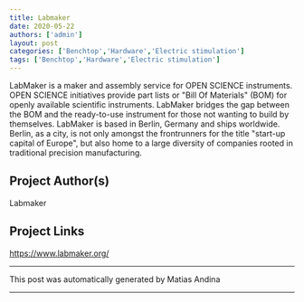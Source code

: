 ```yaml
---
title: Labmaker
date: 2020-05-22
authors: ['admin']
layout: post
categories: ['Benchtop','Hardware','Electric stimulation']
tags: ['Benchtop','Hardware','Electric stimulation']
---
```

LabMaker is a maker and assembly service for OPEN SCIENCE instruments. OPEN SCIENCE initiatives provide part lists or "Bill Of Materials" (BOM) for openly available scientific instruments. LabMaker bridges the gap between the BOM and the ready-to-use instrument for those not wanting to build by themselves. LabMaker is based in Berlin, Germany and ships worldwide. Berlin, as a city, is not only amongst the frontrunners for the title "start-up capital of Europe", but also home to a large diversity of companies rooted in traditional precision manufacturing.
## Project Author(s)
Labmaker
## Project Links
https://www.labmaker.org/
***
This post was automatically generated by
Matias Andina
***
